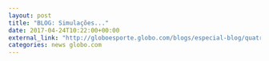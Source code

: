 ```yaml
---
layout: post
title: "BLOG: Simulações..."
date: 2017-04-24T10:22:00+00:00
external_link: "http://globoesporte.globo.com/blogs/especial-blog/quatro-linhas/post/simulacoes.html"
categories: news globo.com
---
```


